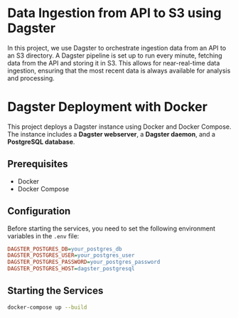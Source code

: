 # Data Ingestion from API to S3 using Dagster
In this project, we use Dagster to orchestrate ingestion data from an API to an S3 directory. A Dagster pipeline is set 
up to run every minute, fetching data from the API and storing it in S3. This allows for near-real-time data ingestion,
ensuring that the most recent data is always available for analysis and processing.

# Dagster Deployment with Docker

This project deploys a Dagster instance using Docker and Docker Compose. The instance includes a **Dagster webserver**,
a **Dagster daemon**, and a **PostgreSQL database**.

## Prerequisites

- Docker
- Docker Compose

## Configuration

Before starting the services, you need to set the following environment variables in the `.env` file:

```ini
DAGSTER_POSTGRES_DB=your_postgres_db
DAGSTER_POSTGRES_USER=your_postgres_user
DAGSTER_POSTGRES_PASSWORD=your_postgres_password
DAGSTER_POSTGRES_HOST=dagster_postgresql
```

## Starting the Services
```bash
docker-compose up --build
```